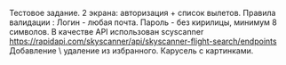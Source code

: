 Тестовое задание. 2 экрана: авторизация + список вылетов. 
Правила валидации : Логин - любая почта. Пароль - без кирилицы, минимум 8 символов. 
В качестве API использован scyscanner https://rapidapi.com/skyscanner/api/skyscanner-flight-search/endpoints 
Добавление \ удаление из избранного. 
Карусель с картинками. 
 
